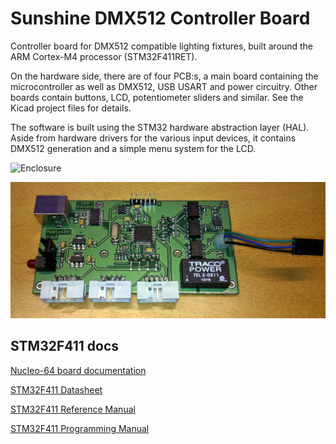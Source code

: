 # Sunshine DMX512 Controller Board
Controller board for DMX512 compatible lighting fixtures, built around the ARM Cortex-M4 processor (STM32F411RET).

On the hardware side, there are of four PCB:s, a main board containing the microcontroller as well as DMX512, USB USART and power circuitry. Other boards contain buttons, LCD, potentiometer sliders and similar. See the Kicad project files for details.

The software is built using the STM32 hardware abstraction layer (HAL). Aside from hardware drivers for the various input devices, it contains DMX512 generation and a simple menu system for the LCD.

![Enclosure](/Images/enclosure.jpg)

![Main PCB](/Images/main_board_pcb.jpg)

## STM32F411 docs
[Nucleo-64 board documentation](http://www.st.com/web/en/resource/technical/document/user_manual/DM00105823.pdf)

[STM32F411 Datasheet](http://www.st.com/resource/en/datasheet/stm32f411re.pdf)

[STM32F411 Reference Manual](http://www.st.com/resource/en/reference_manual/dm00119316.pdf)

[STM32F411 Programming Manual](http://www.st.com/resource/en/programming_manual/dm00046982.pdf)


